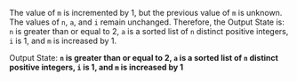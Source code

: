 The value of `m` is incremented by 1, but the previous value of `m` is unknown. The values of `n`, `a`, and `i` remain unchanged. Therefore, the Output State is: `n` is greater than or equal to 2, `a` is a sorted list of `n` distinct positive integers, `i` is 1, and `m` is increased by 1.

Output State: **`n` is greater than or equal to 2, `a` is a sorted list of `n` distinct positive integers, `i` is 1, and `m` is increased by 1**